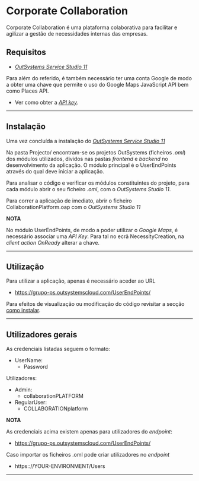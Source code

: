 

# Corporate Collaboration

Corporate Collaboration é uma plataforma colaborativa para facilitar e agilizar a gestão de necessidades internas das empresas.


## Requisitos

- [_OutSystems Service Studio 11_](https://www.outsystems.com/downloads/)

Para além do referido, é também necessário ter uma conta Google de modo a obter uma chave que permite o uso do Google Maps JavaScript API bem como Places API.
- Ver como obter a [_API key_](https://developers.google.com/maps/documentation/javascript/get-api-key).

---

## Instalação

Uma vez concluída a instalação do [_OutSystems Service Studio 11_](#Requisitos)

Na pasta Projecto/ encontram-se os projetos OutSystems (ficheiros _.oml_) dos módulos utilizados, dividos nas pastas _frontend_ e _backend_ no desenvolvimento da aplicação. 
O módulo principal é o UserEndPoints através do qual deve iniciar a aplicação. 

Para analisar o código e verificar os módulos constituintes do projeto, para cada módulo abrir o seu ficheiro _.oml_, com o _OutSystems Studio 11_.

Para correr a aplicação de imediato, abrir o ficheiro CollaborationPlatform.oap com o _OutSystems Studio 11_


**NOTA**

No módulo UserEndPoints, de modo a poder utilizar o _Google Maps_, é necessário associar uma _API Key_. Para tal no ecrã NecessityCreation, na _client action_ _OnReady_ alterar a chave.

---

## Utilização

Para utilizar a aplicação, apenas é necessário aceder ao URL 
- https://grupo-ps.outsystemscloud.com/UserEndPoints/

Para efeitos de visualização ou modificação do código revisitar a secção [como instalar](#Instalação).

---

## Utilizadores gerais
As credenciais listadas seguem o formato:

- UserName:
    - Password

Utilizadores:

- Admin: 
    - collaborationPLATFORM
- RegularUser:
    - COLLABORATIONplatform

**NOTA**

As credenciais acima existem apenas para utilizadores do _endpoint_:

- https://grupo-ps.outsystemscloud.com/UserEndPoints/

Caso importar os ficheiros .oml pode criar utilizadores no _endpoint_
 - https:://YOUR-ENVIRONMENT/Users

---